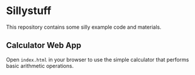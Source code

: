 # Sillystuff

This repository contains some silly example code and materials.

## Calculator Web App

Open `index.html` in your browser to use the simple calculator that performs basic arithmetic operations.
